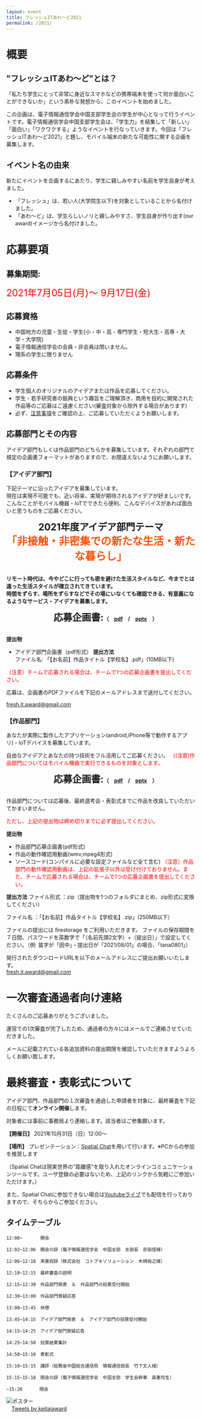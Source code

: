 ```yaml
---
layout: event
title: フレッシュITあわ〜ど2021
permalink: /2021/
---
```


# 概要
## "フレッシュITあわ〜ど"とは？
「私たち学生にとって非常に身近なスマホなどの携帯端末を使って何か面白いことができないか」という素朴な発想から、このイベントを始めました。

この企画は、電子情報通信学会中国支部学生会の学生が中心となって行うイベントです。電子情報通信学会中国支部学生会は、「学生力」を結集して「新しい」「面白い」「ワクワクする」ようなイベントを行なっていきます。今回は「フレッシュITあわ～ど2021」と題し、モバイル端末の新たな可能性に関する企画を募集します。

## イベント名の由来
新たにイベントを企画するにあたり、学生に親しみやすい名前を学生自身が考えました。

* 「フレッシュ」は、若い人(大学院生以下)を対象としていることから名付けました。
* 「あわ〜ど」は、学生らしいノリと親しみやすさ、学生自身が作り出す(our award)イメージから名付けました。

# 応募要項  
## 募集期間: 
<span style="font-size:25px; color: red;">2021年7月05日(月)～ 9月17日(金)</span> 

## 応募資格
* 中国地方の児童・生徒・学生(小・中・高・専門学生・短大生・高専・大学・大学院)
* 電子情報通信学会の会員・非会員は問いません。
* 理系の学生に限りません

## 応募条件
* 学生個人のオリジナルのアイデアまたは作品を応募してください。
* 学生・若手研究者の振興という趣旨をご理解頂き、商用を目的に開発された作品等のご応募はご遠慮ください(審査対象から除外する場合があります)
* 必ず、[注意事項]({{site.baseurl}}/caution)をご確認の上、ご応募していただくようお願いします。

## 応募部門とその内容
アイデア部門もしくは作品部門のどちらかを募集しています。それぞれの部門で規定の企画書フォーマットがありますので、お間違えないようにお願いします。

### 【アイデア部門】
下記テーマに沿ったアイデアを募集しています。<br>
現在は実現不可能でも、近い将来、実現が期待されるアイデアが好ましいです。​<br>
こんなことがモバイル機器・IoTでできたら便利、こんなデバイスがあれば面白いと思うものをご応募ください。<br>
<div style="text-align: center; font-weight: bold;">
<span style="font-size:25px">2021年度アイデア部門テーマ</span> <br>
<span style="font-size:28px; color: #F9550E;">「非接触・非密集での新たな生活・新たな暮らし」</span><br>
</div><br>

**リモート時代は、今やどこに行っても密を避けた生活スタイルなど、今までとは違った生活スタイルが確立されてきています。**<br>
**時間をずらす、場所をずらすなどでその場にいなくても確認できる、有意義になるようなサービス・アイデアを募集します。**

<div style="text-align: center; font-weight: bold;">
<span style="font-size:25px">　応募企画書:</span>（　<a href="">pdf</a>　/　<a href="">pptx</a>　）
</div><br>

**提出物**<br>
* アイデア部門企画書（pdf形式）
**提出方法**<br>
ファイル名: 「【お名前】作品タイトル【学校名】.pdf」(10MB以下)

<span style="color: red;">（注意）チームで応募される場合は、チームで1つの応募企画書を提出してください。</span>

応募は、企画書のPDFファイルを下記のメールアドレスまで送付してください。

[fresh.it.award@gmail.com](fresh.it.award@gmail.com)


### 【作品部門】
あなたが実際に製作したアプリケーション(android,iPhone等で動作するアプリ)・IoTデバイスを募集しています。

​自由なアイデアとあなたの持つ技術をフル活用してご応募ください。
<span style="color: red;">（(注意)作品部門についてはモバイル機器で実行できるものを対象とします。</span>

<div style="text-align: center; font-weight: bold;">
<span style="font-size:25px">　応募企画書:</span>（　<a href="">pdf</a>　/　<a href="">pptx</a>　）
</div><br>

作品部門については応募後、最終選考会・表彰式までに作品を改良していただいてかまいません。

<span style="color: red;">​ただし、上記の提出物は締め切りまでに必ず提出してください。</span>

**提出物**
* 作品部門応募企画書(pdf形式)
* 作品の動作確認用動画(wmv,mpeg4形式)
* ソースコード(コンパイルに必要な設定ファイルなど全て含む)
<span style="color: red;">（注意）作品部門の動作確認用動画は、上記の拡張子以外は受け付けておりません。また、チームで応募される場合は、チームで1つの応募企画書を提出してください。</span>

**提出方法**
ファイル形式 ：zip（提出物を1つのフォルダにまとめ、zip形式に変換してください）

ファイル名 ：「【お名前】作品タイトル【学校名】.zip」(250MB以下）

ファイルの提出には firestorage をご利用いただきます。
ファイルの保存期間を７日間、パスワードを英数字で「（名前先頭2文字）+（提出日）」で設定してください。（例: 苗字が「田中」・提出日が「2021/08/01」の場合、「tana0801」）

​発行されたダウンロードURLを以下のメールアドレスにご提出お願いいたします。<br>
[fresh.it.award@gmail.com](fresh.it.award@gmail.com)
<br>

# 一次審査通過者向け連絡
たくさんのご応募ありがとうございました。

運営での1次審査が完了したため、通過者の方々にはメールでご連絡させていただきました。

​メールに記載されている各追加資料の提出期限を確認していただきますようよろしくお願い致します。

# ​最終審査・表彰式について
アイデア部門、作品部門の１次審査を通過した申請者を対象に、最終審査を下記の日程にて**オンライン開催**します。

対象者には事前に事務局より連絡します。該当者はご参集願います。

**【開催日】** 2021年10月31日（日）12:00～

**【場所】** プレゼンテーション：[Spatial Chat](https://spatial.chat/s/freshitaward2021)を用いて行います。※PCからの参加を推奨します

（Spatial Chatは現実世界の"距離感"を取り入れたオンラインコミュニケーションツールです。ユーザ登録の必要はないため、上記のリンクから気軽にご参加いただけます。）

また、Spatial Chatに参加できない場合は[Youtubeライブ](https://youtu.be/qiFZG5BvbG0)でも配信を行っておりますので、そちらからご参加ください。

## タイムテーブル​

    12:00~　     開会

    12:02~12:06　開会の辞（電子情報通信学会　中国支部　支部長　彦田悟様）

    12:06~12:10　来賓祝辞（株式会社　コトブキソリューション　木崎裕之様）

    12:10~12:15　最終審査の説明

    12:15~12:30　作品部門発表　＆　作品部門の投票受付開始

    12:30~13:00　作品部門質疑応答

    13:00~13:45　休憩

    13:45~14:15　アイデア部門発表　＆　アイデア部門の投票受付開始

    14:15~14:25　アイデア部門質疑応答

    14:25~14:50　投票結果集計

    14:50~15:10　表彰式

    15:10~15:15　講評（総務省中国総合通信局　情報通信部長　竹下文人様）

    15:15~15:18　閉会の辞（電子情報通信学会　中国支部　学生会幹事　森重玲生）

    ~15:20　　   閉会


<div class="space-30"> </div>

<div class="topimage">
    <div class="contentA">
        <img src="{{site.baseurl}}/images/2021ポスター.webp" alt="ポスター" title="ポスター">
    </div>
    <div class="contentB">
      　<a class="twitter-timeline" data-lang="ja" data-width="300" data-height="400" data-theme="light" href="https://twitter.com/keitaiaward?ref_src=twsrc%5Etfw">Tweets by keitaiaward</a> <script async src="https://platform.twitter.com/widgets.js" charset="utf-8"></script>
    </div>
  </div>

  <div class="space-30"> </div>